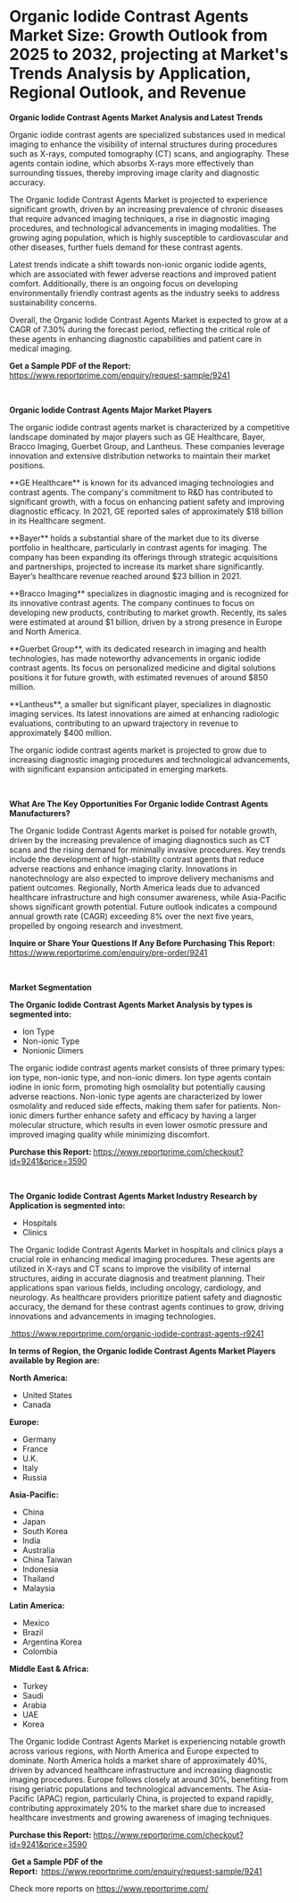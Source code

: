 <p><h1>Organic Iodide Contrast Agents Market Size: Growth Outlook from 2025 to 2032, projecting at Market's Trends Analysis by Application, Regional Outlook, and Revenue</h1></p><p><strong>Organic Iodide Contrast Agents Market Analysis and Latest Trends</strong></p>
<p><p>Organic iodide contrast agents are specialized substances used in medical imaging to enhance the visibility of internal structures during procedures such as X-rays, computed tomography (CT) scans, and angiography. These agents contain iodine, which absorbs X-rays more effectively than surrounding tissues, thereby improving image clarity and diagnostic accuracy.</p><p>The Organic Iodide Contrast Agents Market is projected to experience significant growth, driven by an increasing prevalence of chronic diseases that require advanced imaging techniques, a rise in diagnostic imaging procedures, and technological advancements in imaging modalities. The growing aging population, which is highly susceptible to cardiovascular and other diseases, further fuels demand for these contrast agents.</p><p>Latest trends indicate a shift towards non-ionic organic iodide agents, which are associated with fewer adverse reactions and improved patient comfort. Additionally, there is an ongoing focus on developing environmentally friendly contrast agents as the industry seeks to address sustainability concerns.</p><p>Overall, the Organic Iodide Contrast Agents Market is expected to grow at a CAGR of 7.30% during the forecast period, reflecting the critical role of these agents in enhancing diagnostic capabilities and patient care in medical imaging.</p></p>
<p><strong>Get a Sample PDF of the Report:&nbsp;</strong> <a href="https://www.reportprime.com/enquiry/request-sample/9241?utm_campaign=3511&utm_medium=2&utm_source=Github&utm_content=ia&utm_term=20032025&utm_id=organic-iodide-contrast-agents">https://www.reportprime.com/enquiry/request-sample/9241</a></p>
<p>&nbsp;</p>
<p><strong>Organic Iodide Contrast Agents Major Market Players</strong></p>
<p><p>The organic iodide contrast agents market is characterized by a competitive landscape dominated by major players such as GE Healthcare, Bayer, Bracco Imaging, Guerbet Group, and Lantheus. These companies leverage innovation and extensive distribution networks to maintain their market positions.</p><p>**GE Healthcare** is known for its advanced imaging technologies and contrast agents. The company's commitment to R&D has contributed to significant growth, with a focus on enhancing patient safety and improving diagnostic efficacy. In 2021, GE reported sales of approximately $18 billion in its Healthcare segment.</p><p>**Bayer** holds a substantial share of the market due to its diverse portfolio in healthcare, particularly in contrast agents for imaging. The company has been expanding its offerings through strategic acquisitions and partnerships, projected to increase its market share significantly. Bayer’s healthcare revenue reached around $23 billion in 2021.</p><p>**Bracco Imaging** specializes in diagnostic imaging and is recognized for its innovative contrast agents. The company continues to focus on developing new products, contributing to market growth. Recently, its sales were estimated at around $1 billion, driven by a strong presence in Europe and North America.</p><p>**Guerbet Group**, with its dedicated research in imaging and health technologies, has made noteworthy advancements in organic iodide contrast agents. Its focus on personalized medicine and digital solutions positions it for future growth, with estimated revenues of around $850 million.</p><p>**Lantheus**, a smaller but significant player, specializes in diagnostic imaging services. Its latest innovations are aimed at enhancing radiologic evaluations, contributing to an upward trajectory in revenue to approximately $400 million.</p><p>The organic iodide contrast agents market is projected to grow due to increasing diagnostic imaging procedures and technological advancements, with significant expansion anticipated in emerging markets.</p></p>
<p>&nbsp;</p>
<p><strong>What Are The Key Opportunities For Organic Iodide Contrast Agents Manufacturers?</strong></p>
<p><p>The Organic Iodide Contrast Agents market is poised for notable growth, driven by the increasing prevalence of imaging diagnostics such as CT scans and the rising demand for minimally invasive procedures. Key trends include the development of high-stability contrast agents that reduce adverse reactions and enhance imaging clarity. Innovations in nanotechnology are also expected to improve delivery mechanisms and patient outcomes. Regionally, North America leads due to advanced healthcare infrastructure and high consumer awareness, while Asia-Pacific shows significant growth potential. Future outlook indicates a compound annual growth rate (CAGR) exceeding 8% over the next five years, propelled by ongoing research and investment.</p></p>
<p><strong>Inquire or Share Your Questions If Any Before Purchasing This Report:</strong> <a href="https://www.reportprime.com/enquiry/pre-order/9241?utm_campaign=3511&utm_medium=2&utm_source=Github&utm_content=ia&utm_term=20032025&utm_id=organic-iodide-contrast-agents">https://www.reportprime.com/enquiry/pre-order/9241</a></p>
<p>&nbsp;</p>
<p><strong>Market Segmentation</strong></p>
<p><strong>The Organic Iodide Contrast Agents Market Analysis by types is segmented into:</strong></p>
<p><ul><li>Ion Type</li><li>Non-ionic Type</li><li>Nonionic Dimers</li></ul></p>
<p><p>The organic iodide contrast agents market consists of three primary types: ion type, non-ionic type, and non-ionic dimers. Ion type agents contain iodine in ionic form, promoting high osmolality but potentially causing adverse reactions. Non-ionic type agents are characterized by lower osmolality and reduced side effects, making them safer for patients. Non-ionic dimers further enhance safety and efficacy by having a larger molecular structure, which results in even lower osmotic pressure and improved imaging quality while minimizing discomfort.</p></p>
<p><strong>Purchase this Report:&nbsp;</strong><a href="https://www.reportprime.com/checkout?id=9241&price=3590&utm_campaign=3511&utm_medium=2&utm_source=Github&utm_content=ia&utm_term=20032025&utm_id=organic-iodide-contrast-agents">https://www.reportprime.com/checkout?id=9241&price=3590</a></p>
<p>&nbsp;</p>
<p><strong>The Organic Iodide Contrast Agents Market Industry Research by Application is segmented into:</strong></p>
<p><ul><li>Hospitals</li><li>Clinics</li></ul></p>
<p><p>The Organic Iodide Contrast Agents Market in hospitals and clinics plays a crucial role in enhancing medical imaging procedures. These agents are utilized in X-rays and CT scans to improve the visibility of internal structures, aiding in accurate diagnosis and treatment planning. Their applications span various fields, including oncology, cardiology, and neurology. As healthcare providers prioritize patient safety and diagnostic accuracy, the demand for these contrast agents continues to grow, driving innovations and advancements in imaging technologies.</p></p>
<p><a href="https://www.reportprime.com/organic-iodide-contrast-agents-r9241?utm_campaign=3511&utm_medium=2&utm_source=Github&utm_content=ia&utm_term=20032025&utm_id=organic-iodide-contrast-agents">&nbsp;https://www.reportprime.com/organic-iodide-contrast-agents-r9241</a></p>
<p><strong>In terms of Region, the Organic Iodide Contrast Agents Market Players available by Region are:</strong></p>
<p>
    <p> <strong> North America: </strong>
        <ul>
            <li>United States</li>
            <li>Canada</li>
        </ul>
        </p> 
    <p> <strong> Europe: </strong>
        <ul>
            <li>Germany</li>
            <li>France</li>
            <li>U.K.</li>
            <li>Italy</li>
            <li>Russia</li>
        </ul>
        </p> 
    <p> <strong> Asia-Pacific: </strong>
        <ul>
            <li>China</li>
            <li>Japan</li>
            <li>South Korea</li>
            <li>India</li>
            <li>Australia</li>
            <li>China Taiwan</li>
            <li>Indonesia</li>
            <li>Thailand</li>
            <li>Malaysia</li>
        </ul>
        </p> 
    <p> <strong> Latin America: </strong>
        <ul>
            <li>Mexico</li>
            <li>Brazil</li>
            <li>Argentina Korea</li>
            <li>Colombia</li>
        </ul>
        </p> 
    <p> <strong> Middle East & Africa: </strong>
        <ul>
            <li>Turkey</li>
            <li>Saudi</li>
            <li>Arabia</li>
            <li>UAE</li>
            <li>Korea</li>
        </ul>
    </p>
    </p>
<p><p>The Organic Iodide Contrast Agents Market is experiencing notable growth across various regions, with North America and Europe expected to dominate. North America holds a market share of approximately 40%, driven by advanced healthcare infrastructure and increasing diagnostic imaging procedures. Europe follows closely at around 30%, benefiting from rising geriatric populations and technological advancements. The Asia-Pacific (APAC) region, particularly China, is projected to expand rapidly, contributing approximately 20% to the market share due to increased healthcare investments and growing awareness of imaging techniques.</p></p>
<p><strong>Purchase this Report: </strong><a href="https://www.reportprime.com/checkout?id=9241&price=3590&utm_campaign=3511&utm_medium=2&utm_source=Github&utm_content=ia&utm_term=20032025&utm_id=organic-iodide-contrast-agents">https://www.reportprime.com/checkout?id=9241&price=3590</a></p>
<p>&nbsp;<strong>Get a Sample PDF of the Report:&nbsp;&nbsp;</strong><a href="https://www.reportprime.com/enquiry/request-sample/9241?utm_campaign=3511&utm_medium=2&utm_source=Github&utm_content=ia&utm_term=20032025&utm_id=organic-iodide-contrast-agents">https://www.reportprime.com/enquiry/request-sample/9241</a></p>
<p><strong></strong></p>
<p>Check more reports on <a href="https://www.reportprime.com/?utm_campaign=3511&utm_medium=2&utm_source=Github&utm_content=ia&utm_term=20032025&utm_id=organic-iodide-contrast-agents">https://www.reportprime.com/</a></p>